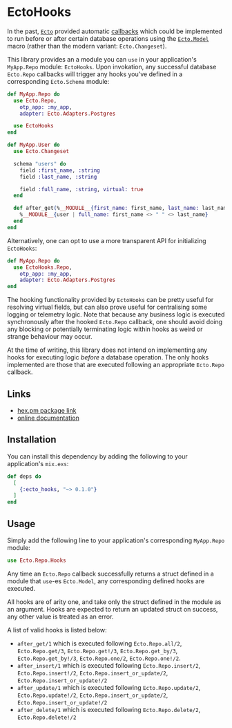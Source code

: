 # EctoHooks

In the past, [`Ecto`](https://github.com/elixir-ecto/ecto) provided automatic
[callbacks](https://hexdocs.pm/ecto/1.0.5/Ecto.Model.Callbacks.html) which could
be implemented to run before or after certain database operations using the
[`Ecto.Model`](https://hexdocs.pm/ecto/1.0.5/Ecto.Model.html) macro
(rather than the modern variant: `Ecto.Changeset`).

This library provides an a module you can `use` in your application's `MyApp.Repo`
module: `EctoHooks`. Upon invokation, any successful database
`Ecto.Repo` callbacks will trigger any hooks you've defined in a corresponding
`Ecto.Schema` module:

```elixir
def MyApp.Repo do
  use Ecto.Repo,
    otp_app: :my_app,
    adapter: Ecto.Adapters.Postgres

  use EctoHooks
end

def MyApp.User do
  use Ecto.Changeset

  schema "users" do
    field :first_name, :string
    field :last_name, :string

    field :full_name, :string, virtual: true
  end

  def after_get(%__MODULE__{first_name: first_name, last_name: last_name} = user) do
    %__MODULE__{user | full_name: first_name <> " " <> last_name}
  end
end
```

Alternatively, one can opt to use a more transparent API for initializing
`EctoHooks`:

```elixir
def MyApp.Repo do
  use EctoHooks.Repo,
    otp_app: :my_app,
    adapter: Ecto.Adapters.Postgres
end
```

The hooking functionality provided by `EctoHooks` can be pretty useful for resolving
virtual fields, but can also prove useful for centralising some logging or telemetry
logic. Note that because any business logic is executed synchronously after the
hooked `Ecto.Repo` callback, one should avoid doing any blocking or potentially
terminating logic within hooks as weird or strange behaviour may occur.

At the time of writing, this library does not intend on implementing any hooks
for executing logic _before_ a database operation. The only hooks implemented
are those that are executed following an appropriate `Ecto.Repo` callback.

## Links

- [hex.pm package link](https://hex.pm/packages/ecto_hooks)
- [online documentation](https://hexdocs.pm/ecto_hooks/EctoHooks.Repo.html)

## Installation

You can install this dependency by adding the following to your application's
`mix.exs`:

```elixir
def deps do
  [
    {:ecto_hooks, "~> 0.1.0"}
  ]
end
```

## Usage

Simply add the following line to your application's corresponding `MyApp.Repo`
module:

```elixir
use Ecto.Repo.Hooks
```

Any time an `Ecto.Repo` callback successfully returns a struct defined in a
module that `use`-es `Ecto.Model`, any corresponding defined hooks are
executed.

All hooks are of arity one, and take only the struct defined in the module as an
argument. Hooks are expected to return an updated struct on success, any other
value is treated as an error.

A list of valid hooks is listed below:

- `after_get/1` which is executed following `Ecto.Repo.all/2`,
    `Ecto.Repo.get/3`, `Ecto.Repo.get!/3`, `Ecto.Repo.get_by/3`,
    `Ecto.Repo.get_by!/3`, `Ecto.Repo.one/2`, `Ecto.Repo.one!/2`.
- `after_insert/1` which is executed following `Ecto.Repo.insert/2`,
    `Ecto.Repo.insert!/2`, `Ecto.Repo.insert_or_update/2`,
    `Ecto.Repo.insert_or_update!/2`
- `after_update/1` which is executed following `Ecto.Repo.update/2`,
    `Ecto.Repo.update!/2`, `Ecto.Repo.insert_or_update/2`,
    `Ecto.Repo.insert_or_update!/2`
- `after_delete/1` which is executed following `Ecto.Repo.delete/2`,
    `Ecto.Repo.delete!/2`
